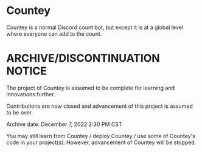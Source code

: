 # Countey

Countey is a normal Discord count bot, but except it is at a global level where everyone can add to the count.


# ARCHIVE/DISCONTINUATION NOTICE

The project of Countey is assumed to be complete for learning and innovations further.

Contributions are now closed and advancement of this project is assumed to be over.

Archive date: December 7, 2022 2:30 PM CST

You may still learn from Countey / deploy Countey / use some of Countey's code in your project(s). However, advancement of Countey will be stopped.
